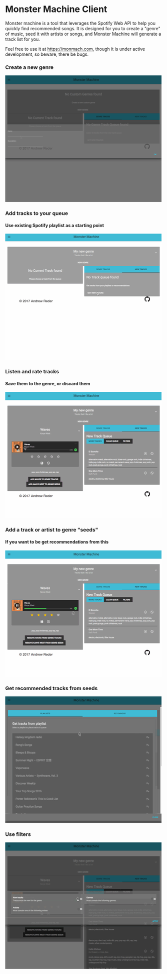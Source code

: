 # Monster Machine Client

Monster machine is a tool that leverages the Spotify Web API to help you quickly find recommended songs. It is designed for you to create a "genre" of music, seed it with artists or songs, and Monster Machine will generate a track list for you.

Feel free to use it at https://monmach.com, though it is under active development, so beware, there be bugs.

### Create a new genre
![Use Filters](demo/NewGenre.gif)
### Add tracks to your queue
#### Use existing Spotify playlist as a starting point
![AddTracksFromPlaylist](demo/AddTracksFromPlaylist.gif)
### Listen and rate tracks
#### Save them to the genre, or discard them
![ListenAndRate](demo/ListenAndRate.gif)
### Add a track or artist to genre "seeds"
#### If you want to be get recommendations from this
![AddSeeds](demo/AddSeeds.gif)
### Get recommended tracks from seeds
![GetRecommended](demo/GetRecommended.gif)
### Use filters
![Use Filters](demo/UseFilters.gif)
